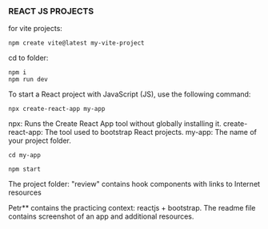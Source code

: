 ### REACT JS PROJECTS

for vite projects:

```
npm create vite@latest my-vite-project
```

cd to folder:


```
npm i
npm run dev
```



To start a React project with JavaScript (JS), use the following command:
```
npx create-react-app my-app
```


npx: Runs the Create React App tool without globally installing it.
create-react-app: The tool used to bootstrap React projects.
my-app: The name of your project folder.

```
cd my-app
```

```
npm start
```

The project folder: "review" contains hook components with links to Internet resources

Petr** contains the practicing context: reactjs + bootstrap. The readme file contains screenshot of an app and additional resources. 
